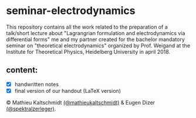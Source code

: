 # seminar-electrodynamics

This repository contains all the work related to the preparation of a talk/short lecture about "Lagrangrian formulation and electrodynamics via differential forms" me and my partner created for the bachelor mandatory seminar on "theoretical electrodynamics" organized by Prof. Weigand at the Institute for Theoretical Physics, Heidelberg University in april 2018.

## content: 

- [x] handwritten notes
- [x] final version of our handout (LaTeX version)

© Mathieu Kaltschmidt [(@mathieukaltschmidt)](https://github.com/mathieukaltschmidt) & Eugen Dizer [(@spektralzerleger)](https://github.com/spektralzerleger).
